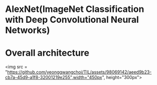 AlexNet(ImageNet Classification with Deep Convolutional Neural Networks)
===

# Overall architecture

<img src = "https://github.com/yeonggwangchoi/TIL/assets/98069142/aeed9b23-cb7a-45d9-a1f8-32001219e255",width="450px", height="300px">
